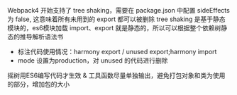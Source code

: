 Webpack4 开始支持了 tree shaking，需要在 package.json 中配置 sideEffects 为 false, 这意味着所有未用到的 export 都可以被删除
tree shaking 是基于静态模块的，es6模块加载 import、export 就是静态的，所以可以根据整个依赖树静态的推导解析语法书
- 标注代码使用情况：harmony export / unused export;harmony import
- mode 设置为production，对 unused 的代码进行删除

摇树用ES6编写代码才生效 & 工具函数尽量单独输出，避免打包对象和类为使用的部分，增加包的大小